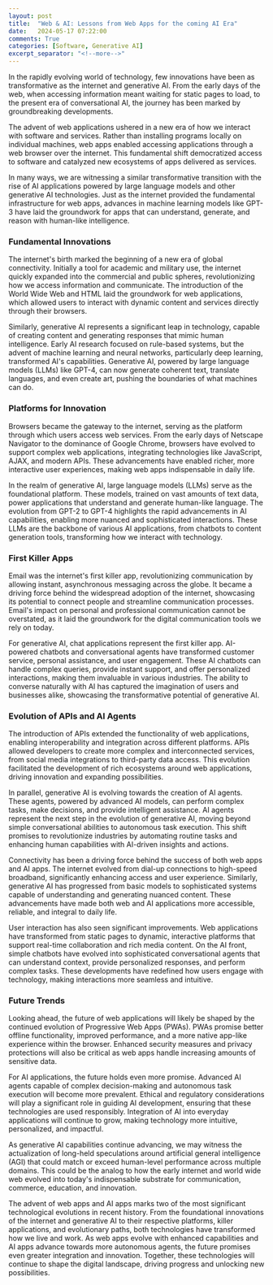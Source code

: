 ```yaml
---
layout: post
title:  "Web & AI: Lessons from Web Apps for the coming AI Era"
date:   2024-05-17 07:22:00
comments: True
categories: [Software, Generative AI]
excerpt_separator: "<!--more-->"
---
```

In the rapidly evolving world of technology, few innovations have been as transformative as the internet and generative AI. From the early days of the web, when accessing information meant waiting for static pages to load, to the present era of conversational AI, the journey has been marked by groundbreaking developments. 

The advent of web applications ushered in a new era of how we interact with software and services. Rather than installing programs locally on individual machines, web apps enabled accessing applications through a web browser over the internet. This fundamental shift democratized access to software and catalyzed new ecosystems of apps delivered as services.

<!--more-->

In many ways, we are witnessing a similar transformative transition with the rise of AI applications powered by large language models and other generative AI technologies. Just as the internet provided the fundamental infrastructure for web apps, advances in machine learning models like GPT-3 have laid the groundwork for apps that can understand, generate, and reason with human-like intelligence.

### Fundamental Innovations

The internet's birth marked the beginning of a new era of global connectivity. Initially a tool for academic and military use, the internet quickly expanded into the commercial and public spheres, revolutionizing how we access information and communicate. The introduction of the World Wide Web and HTML laid the groundwork for web applications, which allowed users to interact with dynamic content and services directly through their browsers.

Similarly, generative AI represents a significant leap in technology, capable of creating content and generating responses that mimic human intelligence. Early AI research focused on rule-based systems, but the advent of machine learning and neural networks, particularly deep learning, transformed AI's capabilities. Generative AI, powered by large language models (LLMs) like GPT-4, can now generate coherent text, translate languages, and even create art, pushing the boundaries of what machines can do.

### Platforms for Innovation

Browsers became the gateway to the internet, serving as the platform through which users access web services. From the early days of Netscape Navigator to the dominance of Google Chrome, browsers have evolved to support complex web applications, integrating technologies like JavaScript, AJAX, and modern APIs. These advancements have enabled richer, more interactive user experiences, making web apps indispensable in daily life.

In the realm of generative AI, large language models (LLMs) serve as the foundational platform. These models, trained on vast amounts of text data, power applications that understand and generate human-like language. The evolution from GPT-2 to GPT-4 highlights the rapid advancements in AI capabilities, enabling more nuanced and sophisticated interactions. These LLMs are the backbone of various AI applications, from chatbots to content generation tools, transforming how we interact with technology.

### First Killer Apps

Email was the internet's first killer app, revolutionizing communication by allowing instant, asynchronous messaging across the globe. It became a driving force behind the widespread adoption of the internet, showcasing its potential to connect people and streamline communication processes. Email's impact on personal and professional communication cannot be overstated, as it laid the groundwork for the digital communication tools we rely on today.

For generative AI, chat applications represent the first killer app. AI-powered chatbots and conversational agents have transformed customer service, personal assistance, and user engagement. These AI chatbots can handle complex queries, provide instant support, and offer personalized interactions, making them invaluable in various industries. The ability to converse naturally with AI has captured the imagination of users and businesses alike, showcasing the transformative potential of generative AI.

### Evolution of APIs and AI Agents

The introduction of APIs extended the functionality of web applications, enabling interoperability and integration across different platforms. APIs allowed developers to create more complex and interconnected services, from social media integrations to third-party data access. This evolution facilitated the development of rich ecosystems around web applications, driving innovation and expanding possibilities.

In parallel, generative AI is evolving towards the creation of AI agents. These agents, powered by advanced AI models, can perform complex tasks, make decisions, and provide intelligent assistance. AI agents represent the next step in the evolution of generative AI, moving beyond simple conversational abilities to autonomous task execution. This shift promises to revolutionize industries by automating routine tasks and enhancing human capabilities with AI-driven insights and actions.

Connectivity has been a driving force behind the success of both web apps and AI apps. The internet evolved from dial-up connections to high-speed broadband, significantly enhancing access and user experience. Similarly, generative AI has progressed from basic models to sophisticated systems capable of understanding and generating nuanced content. These advancements have made both web and AI applications more accessible, reliable, and integral to daily life.

User interaction has also seen significant improvements. Web applications have transformed from static pages to dynamic, interactive platforms that support real-time collaboration and rich media content. On the AI front, simple chatbots have evolved into sophisticated conversational agents that can understand context, provide personalized responses, and perform complex tasks. These developments have redefined how users engage with technology, making interactions more seamless and intuitive.

### Future Trends

Looking ahead, the future of web applications will likely be shaped by the continued evolution of Progressive Web Apps (PWAs). PWAs promise better offline functionality, improved performance, and a more native app-like experience within the browser. Enhanced security measures and privacy protections will also be critical as web apps handle increasing amounts of sensitive data.

For AI applications, the future holds even more promise. Advanced AI agents capable of complex decision-making and autonomous task execution will become more prevalent. Ethical and regulatory considerations will play a significant role in guiding AI development, ensuring that these technologies are used responsibly. Integration of AI into everyday applications will continue to grow, making technology more intuitive, personalized, and impactful.

As generative AI capabilities continue advancing, we may witness the actualization of long-held speculations around artificial general intelligence (AGI) that could match or exceed human-level performance across multiple domains. This could be the analog to how the early internet and world wide web evolved into today's indispensable substrate for communication, commerce, education, and innovation.


The advent of web apps and AI apps marks two of the most significant technological evolutions in recent history. From the foundational innovations of the internet and generative AI to their respective platforms, killer applications, and evolutionary paths, both technologies have transformed how we live and work. As web apps evolve with enhanced capabilities and AI apps advance towards more autonomous agents, the future promises even greater integration and innovation. Together, these technologies will continue to shape the digital landscape, driving progress and unlocking new possibilities.
